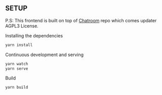 ## SETUP

P.S: This frontend is built on top of [Chatroom](https://github.com/scalableminds/chatroom) repo which comes updater AGPL3 License.

Installing the dependencies

```bash
yarn install
```

Continuous development and serving

```bash
yarn watch
yarn serve
```

Build

```bash
yarn build
```

